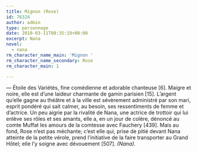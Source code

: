 ```yaml
---
title: Mignon (Rose)
id: 76324
author: admin
type: personnage
date: 2010-03-11T08:35:19+00:00
excerpt: Nana
novel:
  - nana
rm_character_name_main: 'Mignon '
rm_character_name_secondary: Rose
rm_character_main: 1

---
```

— Étoile des Variétés, fine comédienne et adorable chanteuse [6]. Maigre et noire, elle est d’une laideur charmante de gamin parisien [15]. L’argent qu’elle gagne au théâtre et à la ville est sévèrement administré par son mari, esprit pondéré qui sait calmer, au besoin, ses ressentiments de femme et d’actrice. Un peu aigrie par la rivalité de Nana, une actrice de trottoir qui lui enlève ses rôles et ses amants, elle a, en un jour de colère, dénoncé au comte Muffat les amours de la comtesse avec Fauchery [439]. Mais au fond, Rose n’est pas méchante; c’est elle qui, prise de pitié devant Nana atteinte de la petite vérole, prend l’initiative de la faire transporter au Grand Hôtel; elle l’y soigne avec dévouement [507]. _(Nana)._